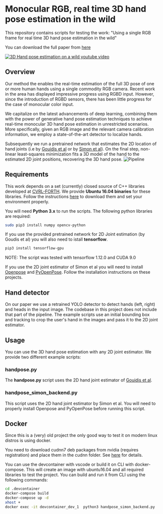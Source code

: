 # Monocular RGB, real time 3D hand pose estimation in the wild

This repository contains scripts for testing the work:
"Using a single RGB frame for real time 3D hand pose estimation in the wild"

You can download the full paper from [here](http://users.ics.forth.gr/~argyros/mypapers/2018_03_WACV_rgbmonohand.pdf)


[![3D Hand pose estimation on a wild youtube video](http://img.youtube.com/vi/VoWAmtga9fg/0.jpg)](http://www.youtube.com/watch?v=VoWAmtga9fg "WACV18")

## Overview

Our method the enables the real-time estimation of the full 3D pose of one or more human hands using a single commodity RGB camera. Recent work in the area has displayed impressive progress using RGBD input. However, since the introduction of RGBD sensors, there has been little progress for the case of monocular color input. 

We capitalize on the latest advancements of deep learning, combining them with the power of generative hand pose estimation techniques to achieve real-time monocular 3D hand pose estimation in unrestricted scenarios. More specifically, given an RGB image and the relevant camera calibration information, we employ a state-of-the-art detector to localize hands.

Subsequently we run a pretrained network that estimates the 2D location of hand joints (i.e by [Gouidis et al](http://users.ics.forth.gr/~argyros/mypapers/2019_05_MVA_hand2Dkeypoints.pdf) or by [Simon et al](https://arxiv.org/abs/1704.07809)). On the final step, non-linear least-squares minimization fits a 3D model of the hand to the estimated 2D joint positions, recovering the 3D hand pose. 
![Pipeline](res/full_pipeline.png)

## Requirements

This work depends on a set (currently) closed source of C++ libraries developed at [CVRL-FORTH](http://www.ics.forth.gr/cvrl). We provide **Ubuntu 16.04 binaries** for these libraries. Follow the instructions [here](lib/README.md) to download them and set your environment properly.

You will need **Python 3.x** to run the scripts.
The following python libraries are required:

```bash
sudo pip3 install numpy opencv-python
```

If you use the provided pretrained network for 2D Joint estimation (by Goudis et al) you will also need to istall **tensorflow**.

```bash
pip3 install tensorflow-gpu
```
NOTE: The script was tested with tensorflow 1.12.0 and CUDA 9.0

If you use the 2D joint estimator of Simon et al you will need to install [Openpose](https://github.com/CMU-Perceptual-Computing-Lab/openpose) and [PyOpenPose](https://github.com/FORTH-ModelBasedTracker/PyOpenPose). Follow the installation instructions on these projects.

## Hand detector

On our paper we use a retrained YOLO detector to detect hands (left, right) and heads in the input image.
The codebase in this project does not include that part of the pipeline. 
The example scripts use an initial bounding box and tracking to crop the user's hand in the images and pass it to the 2D joint estimator.

## Usage

You can use the 3D hand pose estimation with any 2D joint estimator. We provide two different example scripts:

### handpose.py

The **handpose.py** script uses the 2D hand joint estimator of [Gouidis et al](http://users.ics.forth.gr/~argyros/mypapers/2019_05_MVA_hand2Dkeypoints.pdf).

### handpose_simon_backend.py

This script uses the 2D hand joint estimator by Simon et al. You will need to properly install Openpose and PyOpenPose before running this script.


## Docker

Since this is a (very) old project the only good way to test it on modern linux distros is using docker. 

You need to download cudnn7 deb packages from nvidia (requires registration) and place them in the cudnn folder. 
See [here](cudnn/README.md) for details.

You can use the devcontainer with vscode or build it on CLI with docker-compose. 
This will create an image with ubuntu16.04 and all required libraries to test the project. 
You can build and run it from CLI using the following commands:

```bash
cd .devcontainer
docker-compose build
docker-compose up -d
xhost + 
docker exec -it devcontainer_dev_1  python3 handpose_simon_backend.py 
```
